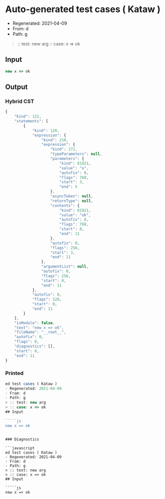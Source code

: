 # Auto-generated test cases ( Kataw )
- Regenerated: 2021-04-09
- From: d
- Path: g
> :: test: new arg
> :: case: x => ok
## Input

`````js
new x => ok
`````

## Output

### Hybrid CST

```javascript
{
    "kind": 122,
    "statements": [
        {
            "kind": 120,
            "expression": {
                "kind": 210,
                "expression": {
                    "kind": 271,
                    "typeParameters": null,
                    "parameters": {
                        "kind": 81921,
                        "value": "x",
                        "autofix": 0,
                        "flags": 768,
                        "start": 3,
                        "end": 5
                    },
                    "asyncToken": null,
                    "returnType": null,
                    "contents": {
                        "kind": 81921,
                        "value": "ok",
                        "autofix": 0,
                        "flags": 768,
                        "start": 8,
                        "end": 11
                    },
                    "autofix": 0,
                    "flags": 256,
                    "start": 3,
                    "end": 11
                },
                "argumentList": null,
                "autofix": 0,
                "flags": 256,
                "start": 0,
                "end": 11
            },
            "autofix": 0,
            "flags": 128,
            "start": 0,
            "end": 11
        }
    ],
    "isModule": false,
    "text": "new x => ok",
    "fileName": "__root__",
    "autofix": 0,
    "flags": 0,
    "diagnostics": [],
    "start": 0,
    "end": 11
}
```

### Printed

```javascript
ed test cases ( Kataw )
- Regenerated: 2021-04-09
- From: d
- Path: g
> :: test: new arg
> :: case: x => ok
## Input

`````js
new x => ok
`````
```

### Diagnostics

```javascript
ed test cases ( Kataw )
- Regenerated: 2021-04-09
- From: d
- Path: g
> :: test: new arg
> :: case: x => ok
## Input

`````js
new x => ok
`````
```

